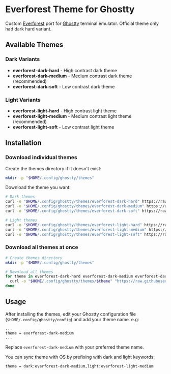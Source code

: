 # Everforest Theme for Ghostty

Custom [Everforest](https://github.com/sainnhe/everforest) port for [Ghostty](https://ghostty.org/) terminal emulator. Official theme only had dark hard variant.

## Available Themes

### Dark Variants

- **everforest-dark-hard** - High contrast dark theme
- **everforest-dark-medium** - Medium contrast dark theme (recommended)
- **everforest-dark-soft** - Low contrast dark theme

### Light Variants

- **everforest-light-hard** - High contrast light theme
- **everforest-light-medium** - Medium contrast light theme (recommended)
- **everforest-light-soft** - Low contrast light theme

## Installation

### Download individual themes

Create the themes directory if it doesn't exist:

```bash
mkdir -p "$HOME/.config/ghostty/themes"
```

Download the theme you want:

```bash
# Dark themes
curl -o "$HOME/.config/ghostty/themes/everforest-dark-hard" https://raw.githubusercontent.com/vidjul/everforest-ghostty/main/themes/everforest-dark-hard
curl -o "$HOME/.config/ghostty/themes/everforest-dark-medium" https://raw.githubusercontent.com/vidjul/everforest-ghostty/main/themes/everforest-dark-medium
curl -o "$HOME/.config/ghostty/themes/everforest-dark-soft" https://raw.githubusercontent.com/vidjul/everforest-ghostty/main/themes/everforest-dark-soft

# Light themes
curl -o "$HOME/.config/ghostty/themes/everforest-light-hard" https://raw.githubusercontent.com/vidjul/everforest-ghostty/main/themes/everforest-light-hard
curl -o "$HOME/.config/ghostty/themes/everforest-light-medium" https://raw.githubusercontent.com/vidjul/everforest-ghostty/main/themes/everforest-light-medium
curl -o "$HOME/.config/ghostty/themes/everforest-light-soft" https://raw.githubusercontent.com/vidjul/everforest-ghostty/main/themes/everforest-light-soft
```

### Download all themes at once

```bash
# Create themes directory
mkdir -p "$HOME/.config/ghostty/themes"

# Download all themes
for theme in everforest-dark-hard everforest-dark-medium everforest-dark-soft everforest-light-hard everforest-light-medium everforest-light-soft; do
  curl -o "$HOME/.config/ghostty/themes/$theme" "https://raw.githubusercontent.com/vidjul/everforest-ghostty/main/themes/$theme"
done
```

## Usage

After installing the themes, edit your Ghostty configuration file (`$HOME/.config/ghostty/config`) and add your theme name. e.g:

```
...
theme = everforest-dark-medium
...
```

Replace `everforest-dark-medium` with your preferred theme name.

You can sync theme with OS by prefixing with dark and light keywords:

```
theme = dark:everforest-dark-medium,light:everforest-light-medium
```
